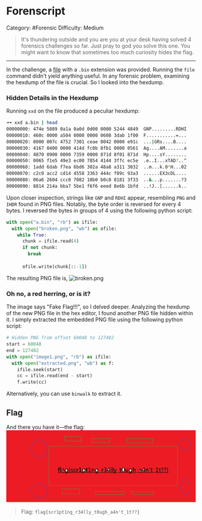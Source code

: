 # Forenscript
Category: #Forensic
Difficulty: Medium
>It's thundering outside and you are you at your desk having solved 4 forensics challenges so far. Just pray to god you solve this one. You might want to know that sometimes too much curiosity hides the flag.
---
In the challenge, a [file](a.bin) with a `.bin` extension was provided. Running the `file` command didn't yield anything useful. In any forensic problem, examining the hexdump of the file is crucial. So I looked into the hexdump.

### Hidden Details in the Hexdump
Running `xxd` on the file produced a peculiar hexdump:
```bash
➜➜ xxd a.bin | head
00000000: 474e 5089 0a1a 0a0d 0d00 0000 5244 4849  GNP.........RDHI
00000010: 460c 0000 a504 0000 0000 0608 3dab 1f00  F...........=...
00000020: 0000 007c 4752 7301 ceae 0042 0000 e91c  ...|GRs....B....
00000030: 4167 0400 0000 414d fc0b 8fb1 0000 0561  Ag....AM.......a
00000040: 4870 0900 0000 7359 0000 871d 8f01 871d  Hp....sY........
00000050: 0065 f1e5 49e3 ec00 7854 4144 3ffc ec5e  .e..I...xTAD?..^
00000060: 1add 6dab f7ea 6bd6 302a 48a8 a311 3032  ..m...k.0*H...02
00000070: c2c0 acc2 cd14 4558 3363 444c f09c 93a3  ......EX3cDL....
00000080: 06a6 2604 ccc0 7082 10b0 b0c8 8181 3f33  ..&...p.......?3
00000090: 8814 214a bba7 5be1 f6f6 eeed 8e6b 1bfd  ..!J..[......k..
```

Upon closer inspection, strings like `GNP` and `RDHI` appear, resembling `PNG` and `IHDR` found in PNG files. Notably, the byte order is reversed for every 4 bytes. I reversed the bytes in groups of 4 using the following python script:

```python
with open("a.bin", "rb") as ifile:
  with open("broken.png", "wb") as ofile:
    while True:
      chunk = ifile.read(4)
      if not chunk:
        break

      ofile.write(chunk[::-1])

```

The resulting PNG file is, ![broken.png](broken.png)

### Oh no, a red herring, or is it?
The image says "Fake Flag!!!", so I delved deeper. Analyzing the hexdump of the new PNG file in the hex editor, I found another PNG file hidden within it. I simply extracted the embedded PNG file using the following python script:

```python
# Hidden PNG from offset 60048 to 127482
start = 60048
end = 127482
with open("image1.png", "rb") as ifile:
  with open("extracted.png", "wb") as f:
    ifile.seek(start)
    cc = ifile.read(end - start)
    f.write(cc)
```
 
Alternatively, you can use `binwalk` to extract it.

## Flag
And there you have it—the flag: ![extracted](extracted.png)

> Flag: `flag{scr1pt1ng_r34lly_t0ugh_a4n't_1t??}`